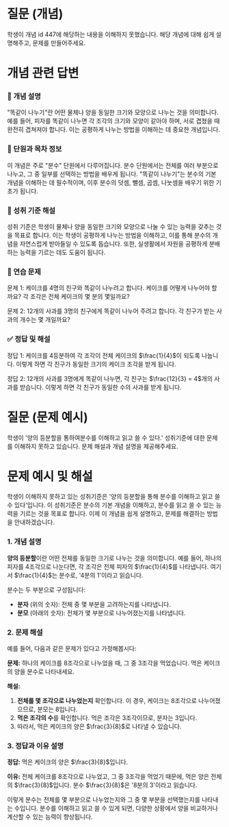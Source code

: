 # 질문 (개념)

학생이 개념 id 447에 해당하는 내용을 이해하지 못했습니다. 해당 개념에 대해 쉽게 설명해주고, 문제를 만들어주세요.

# 개념 관련 답변

### 🧠 개념 설명
"똑같이 나누기"란 어떤 물체나 양을 동일한 크기와 모양으로 나누는 것을 의미합니다. 예를 들어, 피자를 똑같이 나누면 각 조각의 크기와 모양이 같아야 하며, 서로 겹쳤을 때 완전히 겹쳐져야 합니다. 이는 공평하게 나누는 방법을 이해하는 데 중요한 개념입니다.

### 📘 단원과 목차 정보
이 개념은 주로 "분수" 단원에서 다루어집니다. 분수 단원에서는 전체를 여러 부분으로 나누고, 그 중 일부를 선택하는 방법을 배우게 됩니다. "똑같이 나누기"는 분수의 기본 개념을 이해하는 데 필수적이며, 이후 분수의 덧셈, 뺄셈, 곱셈, 나눗셈을 배우기 위한 기초가 됩니다.

### 🎯 성취 기준 해설
성취 기준은 학생이 물체나 양을 동일한 크기와 모양으로 나눌 수 있는 능력을 갖추는 것을 목표로 합니다. 이는 학생이 공평하게 나누는 방법을 이해하고, 이를 통해 분수의 개념을 자연스럽게 받아들일 수 있도록 돕습니다. 또한, 실생활에서 자원을 공평하게 분배하는 능력을 기르는 데도 도움이 됩니다.

### 🧩 연습 문제
문제 1: 케이크를 4명의 친구와 똑같이 나누려고 합니다. 케이크를 어떻게 나누어야 할까요? 각 조각은 전체 케이크의 몇 분의 몇일까요?

문제 2: 12개의 사과를 3명의 친구에게 똑같이 나누어 주려고 합니다. 각 친구가 받는 사과의 개수는 몇 개일까요?

### ✅ 정답 및 해설
정답 1: 케이크를 4등분하여 각 조각이 전체 케이크의 $\frac{1}{4}$이 되도록 나눕니다. 이렇게 하면 각 친구가 동일한 크기의 케이크 조각을 받게 됩니다.

정답 2: 12개의 사과를 3명에게 똑같이 나누면, 각 친구는 $\frac{12}{3} = 4$개의 사과를 받습니다. 이렇게 하면 각 친구가 동일한 수의 사과를 받게 됩니다.

# 질문 (문제 예시)

학생이 '양의 등분할을 통하여분수를 이해하고 읽고 쓸 수 있다.' 성취기준에 대한 문제를 이해하지 못하고 있습니다. 문제 해설과 개념 설명을 제공해주세요.

# 문제 예시 및 해설

학생이 이해하지 못하고 있는 성취기준은 '양의 등분할을 통해 분수를 이해하고 읽고 쓸 수 있다'입니다. 이 성취기준은 분수의 기본 개념을 이해하고, 분수를 읽고 쓸 수 있는 능력을 기르는 것을 목표로 합니다. 이제 이 개념을 쉽게 설명하고, 문제를 해결하는 방법을 안내하겠습니다.

### 1. 개념 설명

**양의 등분할**이란 어떤 전체를 동일한 크기로 나누는 것을 의미합니다. 예를 들어, 하나의 피자를 4조각으로 나눈다면, 각 조각은 전체 피자의 $\frac{1}{4}$를 나타냅니다. 여기서 $\frac{1}{4}$는 분수로, '4분의 1'이라고 읽습니다.

분수는 두 부분으로 구성됩니다:
- **분자** (위의 숫자): 전체 중 몇 부분을 고려하는지를 나타냅니다.
- **분모** (아래의 숫자): 전체가 몇 부분으로 나누어졌는지를 나타냅니다.

### 2. 문제 해설

예를 들어, 다음과 같은 문제가 있다고 가정해봅시다:

**문제:** 하나의 케이크를 8조각으로 나누었을 때, 그 중 3조각을 먹었습니다. 먹은 케이크의 양을 분수로 나타내세요.

**해설:**
1. **전체를 몇 조각으로 나누었는지** 확인합니다. 이 경우, 케이크는 8조각으로 나누어졌으므로, 분모는 8입니다.
2. **먹은 조각의 수**를 확인합니다. 먹은 조각은 3조각이므로, 분자는 3입니다.
3. 따라서, 먹은 케이크의 양은 $\frac{3}{8}$로 나타낼 수 있습니다.

### 3. 정답과 이유 설명

**정답:** 먹은 케이크의 양은 $\frac{3}{8}$입니다.

**이유:** 전체 케이크를 8조각으로 나누었고, 그 중 3조각을 먹었기 때문에, 먹은 양은 전체의 $\frac{3}{8}$입니다. 분수 $\frac{3}{8}$은 '8분의 3'이라고 읽습니다.

이렇게 분수는 전체를 몇 부분으로 나누었는지와 그 중 몇 부분을 선택했는지를 나타내는 수입니다. 분수를 이해하고 읽고 쓸 수 있게 되면, 다양한 상황에서 양을 비교하거나 계산할 수 있는 능력이 향상됩니다.
